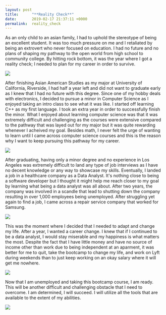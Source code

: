```yaml
---
layout: post
title:      "**Reality Check**"
date:       2019-02-17 21:37:11 +0000
permalink:  reality_check
---
```



As an only child to an asian family, I had to uphold the stereotype of being an excellent student. It was too much pressure on me and I retaliated by being an extrovert who never focused on education. I had no future and no plans of shaping my pathway to the open world from high school to community college. By hitting rock bottom, it was the year where I got a reality check; I needed to plan for my career in order to survive.

![](https://i.pinimg.com/originals/e9/34/2c/e9342c97bce1baac99ad1a15cd4e6a92.jpg)


After finishing Asian American Studies as my major at University of California, Riverside, I had half a year left and did not want to graduate early as I knew that I had no future with this degree. Since one of my hobby deals with electronics, I decided to pursue a minor in Computer Science as I enjoyed taking an intro class to see what it was like. I started off learning C++ as my first language. I took an extra year in order to successfully finish the minor. What I enjoyed about learning computer science was that it was extremely difficult and challenging as the courses were extensive compared to the pathway that was layed out for my major but it was quite rewarding whenever I acheived my goal. Besides math, I never felt the urge of wanting to learn until I came across computer science courses and this is the reason why I want to keep pursuing this pathway for my career.

![](https://pbs.twimg.com/profile_images/1027622806442450944/o5KXVkWx_400x400.jpg)


After graduating, having only a minor degree and no experience in Los Angeles was extremely difficult to land any type of job interviews as I have no decent knowledge or any way to showcase my skills. Eventually, I landed a job in a healthcare company as a Data Analyst. It's nothing close to being a software developer but I thought it might help me reach closer to my goal by learning what being a data analyst was all about. After two years, the company was involved in a scandle that lead to shutting down the company resulting in over 1,000 employees being unemployed. After struggling yet again to find a job, I came across a repair service company that worked for Samsung.

![](https://wwwcdn.aha.io/assets/synermed.fefe6b942818025213fc129ec54bc765.png)


This was the moment where I decided that I needed to adapt and change my life. After a year, I wanted a career change. I knew that if I continued to be a data analyst, I would stay miserable and my happiness is what matters the most. Despite the fact that I have little money and have no source of income other than work due to being independent at an aparment, it was better for me to quit, take the bootcamp to change my life, and work on Lyft during weekends than to just keep working on an okay salary where it will get me nowhere.

![](https://qph.fs.quoracdn.net/main-qimg-186091ff2311204acfe032cc821e4408)


Now that I am unemployed and taking this bootcamp course, I am ready. This will be another difficult and challenging obstacle that I need to overcome. I am determined, I will succeed. I will utilize all the tools that are available to the extent of my abilities.

![](https://encrypted-tbn0.gstatic.com/images?q=tbn:ANd9GcTaj2crqvibmBjizJiA-XWt8NbWQZeyAhfm13SmKijEe5NsfIOv3w)
